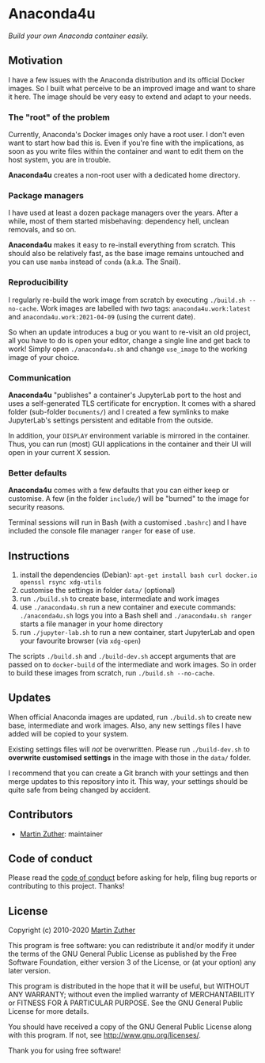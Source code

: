 # Anaconda4u

_Build your own Anaconda container easily._

## Motivation

I have a few issues with the Anaconda distribution and its official
Docker images. So I built what perceive to be an improved image and
want to share it here. The image should be very easy to extend and
adapt to your needs.

### The "root" of the problem

Currently, Anaconda's Docker images only have a root user. I don't
even want to start how bad this is. Even if you're fine with the
implications, as soon as you write files within the container and want
to edit them on the host system, you are in trouble.

**Anaconda4u** creates a non-root user with a dedicated home
directory.

### Package managers

I have used at least a dozen package managers over the years. After a
while, most of them started misbehaving: dependency hell, unclean
removals, and so on.

**Anaconda4u** makes it easy to re-install everything from scratch.
This should also be relatively fast, as the base image remains
untouched and you can use `mamba` instead of `conda` (a.k.a. The
Snail).

### Reproducibility

I regularly re-build the work image from scratch by executing
`./build.sh --no-cache`. Work images are labelled with _two_ tags:
`anaconda4u.work:latest` and `anaconda4u.work:2021-04-09` (using the
current date).

So when an update introduces a bug or you want to re-visit an old
project, all you have to do is open your editor, change a single line
and get back to work! Simply open `./anaconda4u.sh` and change
`use_image` to the working image of your choice.

### Communication

**Anaconda4u** "publishes" a container's JupyterLab port to the host
and uses a self-generated TLS certificate for encryption. It comes
with a shared folder (sub-folder `Documents/`) and I created a few
symlinks to make JupyterLab's settings persistent and editable from
the outside.

In addition, your `DISPLAY` environment variable is mirrored in the
container. Thus, you can run (most) GUI applications in the container
and their UI will open in your current X session.

### Better defaults

**Anaconda4u** comes with a few defaults that you can either keep or
customise. A few (in the folder `include/`) will be "burned" to the
image for security reasons.

Terminal sessions will run in Bash (with a customised `.bashrc`) and I
have included the console file manager `ranger` for ease of use.

## Instructions

1. install the dependencies (Debian): `apt-get install bash curl docker.io openssl rsync xdg-utils`
1. customise the settings in folder `data/` (optional)
1. run `./build.sh` to create base, intermediate and work images
1. use `./anaconda4u.sh` run a new container and execute commands:
   `./anaconda4u.sh` logs you into a Bash shell and `./anaconda4u.sh ranger` starts a file manager in your home directory
1. run `./jupyter-lab.sh` to run a new container, start JupyterLab and
   open your favourite browser (via `xdg-open`)

The scripts `./build.sh` and `./build-dev.sh` accept arguments that
are passed on to `docker-build` of the intermediate and work images.
So in order to build these images from scratch, run `./build.sh --no-cache`.

## Updates

When official Anaconda images are updated, run `./build.sh` to create
new base, intermediate and work images. Also, any new settings files
I have added will be copied to your system.

Existing settings files will _not_ be overwritten. Please run
`./build-dev.sh` to **overwrite customised settings** in the image
with those in the `data/` folder.

I recommend that you can create a Git branch with your settings and
then merge updates to this repository into it. This way, your
settings should be quite safe from being changed by accident.

## Contributors

- [Martin Zuther][]: maintainer

## Code of conduct

Please read the [code of conduct][coc] before asking for help, filing
bug reports or contributing to this project. Thanks!

## License

Copyright (c) 2010-2020 [Martin Zuther][]

This program is free software: you can redistribute it and/or modify
it under the terms of the GNU General Public License as published by
the Free Software Foundation, either version 3 of the License, or
(at your option) any later version.

This program is distributed in the hope that it will be useful,
but WITHOUT ANY WARRANTY; without even the implied warranty of
MERCHANTABILITY or FITNESS FOR A PARTICULAR PURPOSE. See the
GNU General Public License for more details.

You should have received a copy of the GNU General Public License
along with this program. If not, see <http://www.gnu.org/licenses/>.

Thank you for using free software!

[anaconda]: https://www.anaconda.com/
[coc]: CODE_OF_CONDUCT.md
[martin zuther]: http://www.mzuther.de/
[release]: https://github.com/mzuther/anaconda4u/releases
